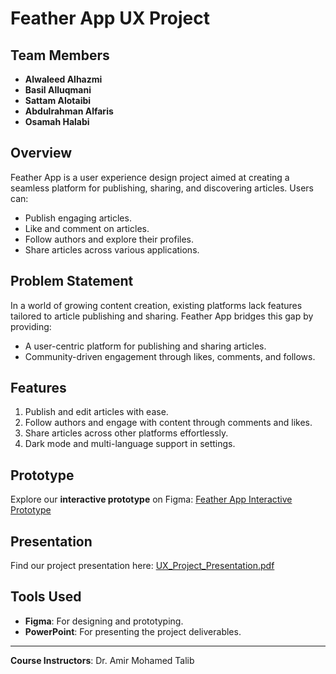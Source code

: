 # Feather App UX Project

## Team Members
- **Alwaleed Alhazmi**
- **Basil Alluqmani**
- **Sattam Alotaibi**
- **Abdulrahman Alfaris**
- **Osamah Halabi**

## Overview
Feather App is a user experience design project aimed at creating a seamless platform for publishing, sharing, and discovering articles. Users can:
- Publish engaging articles.
- Like and comment on articles.
- Follow authors and explore their profiles.
- Share articles across various applications.

## Problem Statement
In a world of growing content creation, existing platforms lack features tailored to article publishing and sharing. Feather App bridges this gap by providing:
- A user-centric platform for publishing and sharing articles.
- Community-driven engagement through likes, comments, and follows.

## Features
1. Publish and edit articles with ease.
2. Follow authors and engage with content through comments and likes.
3. Share articles across other platforms effortlessly.
4. Dark mode and multi-language support in settings.

## Prototype
Explore our **interactive prototype** on Figma:
[Feather App Interactive Prototype](https://www.figma.com/proto/6kwXqucEouZmLpGk7ajcg5/Feather-App-(Copy)?node-id=2302-10&p=f&t=nHQuRxKjoBLlUbXc-0&scaling=scale-down&content-scaling=fixed&page-id=0%3A1&starting-point-node-id=2302%3A10)

## Presentation
Find our project presentation here: [UX_Project_Presentation.pdf](User%20Experience%20Design%20project.pdf)

## Tools Used
- **Figma**: For designing and prototyping.
- **PowerPoint**: For presenting the project deliverables.

---

**Course Instructors**: Dr. Amir Mohamed Talib
